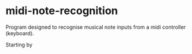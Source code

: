 # midi-note-recognition
Program designed to recognise musical note inputs from a midi controller (keyboard). 

Starting by 
